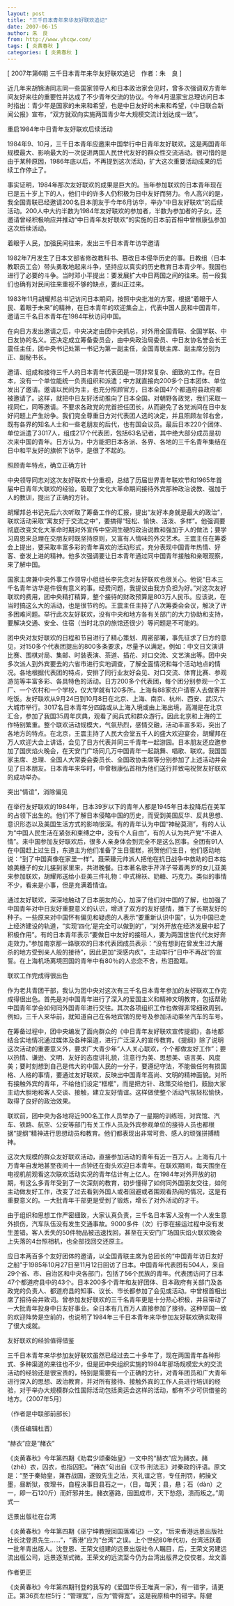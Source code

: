 ```yaml
---
layout: post
title: "三千日本青年来华友好联欢追记"
date: 2007-06-15
author: 朱　良
from: http://www.yhcqw.com/
tags: [ 炎黄春秋 ]
categories: [ 炎黄春秋 ]
---
```



[ 2007年第6期 三千日本青年来华友好联欢追记　作者：朱　良 ]


近几年来胡锦涛同志同一些国家领导人和日本政治家会见时，曾多次强调双方青年间友好来往的重要性并达成了不少青年交流的协议。今年4月温家宝总理访问日本时指出：青少年是国家的未来和希望，也是中日友好的未来和希望，《中日联合新闻公报》宣布，“双方就双向实施两国青少年大规模交流计划达成一致”。

重启1984年中日青年友好联欢后续活动


1984年9、10月，三千日本青年应邀来中国举行中日青年友好联欢。这是两国青年规模最大、影响最大的一次促进两国人民世代友好的群众性交流活动。很可惜的是由于某种原因，1986年底以后，不再提到这次活动，扩大这次重要活动成果的后续工作停止了。


事实证明，1984年那次友好联欢的成果是巨大的。当年参加联欢的日本青年现在已是五十岁上下的人，他们中的许多人仍积极为日中友好而努力。令人高兴的是，我全国青联已经邀请200名日本朋友于今年6月访华，举办“中日友好联欢”的后续活动。200人中大约半数为1984年友好联欢的参加者，半数为参加者的子女。还邀请曾经积极响应并推动“中日青年友好联欢”的实施的日本前首相中曾根康弘参加这次后续活动。

着眼于人民，加强民间往来，发出三千日本青年访华邀请


1982年7月发生了日本文部省修改教科书、篡改日本侵华历史的事。日教组（日本教职员工会）带头勇敢地起来斗争，坚持应以真实的历史教育日本青少年。我国也进行了必要的斗争。当时邓小平提出：要发展扩大中日两国之间的往来。前一段我们也确有对民间往来重视不够的缺点，要纠正过来。


1983年11月胡耀邦总书记访问日本期间，按照中央批准的方案，根据“着眼于人民、着眼于未来”的精神，在日本青年的欢迎集会上，代表中国人民和中国青年，邀请三千名日本青年在1984年秋访问中国。


在向日方发出邀请之后，中央决定由团中央抓总，对外用全国青联、全国学联、中日友协的名义。还决定成立筹备委员会，由中央政治局委员、中日友协名誉会长王震任主任，团中央书记处第一书记为第一副主任，全国青联主席、副主席分别为正、副秘书长。


邀请、组成和接待三千人的日本青年代表团是一项非常复杂、细致的工作。在日本，没有一个单位能统一负责组织和派遣；中方就直接向200多个日本团体、单位发出了邀请。邀请以民间为主，也充分照顾官方，日本全国47个都道府县政府都被邀请了。这样，就把中日友好活动推向了日本全国。对朝野各政党，我们采取一视同仁，同等邀请。不要求各政党的党首担任团长，从而避免了各党派间在日中友好问题上产生纷争。我们完全尊重日方对代表团人选的决定，并且照顾左邻右舍，既有各界的知名人士和一些老朋友的后代，也有国会议员。最后日本220个团体、单位派遣了3017人，组成217个代表团，包括63名记者，其中绝大部分成员是初次来中国的青年。日方认为，中方能把日本各派、各界、各地的三千名青年集结在日中和平友好的旗帜下访华，是很了不起的。

照顾青年特点，确立正确方针


中央领导同志对这次友好联欢十分重视，总结了历届世界青年联欢节和1965年首届中日青年大联欢的经验，吸取了文化大革命期间接待外宾那种政治说教、强加于人的教训，提出了正确的方针。


胡耀邦总书记先后六次听取了筹备工作的汇报，提出“友好本身就是最大的政治”，联欢活动采取“寓友好于交流之中”，要搞得“轻松、愉快、活泼、多样”。他强调要彻底改变文化大革命时期对外宣传中空洞生硬的政治说教和强加于人的做法；要学习周恩来总理在交朋友时既坚持原则，又富有人情味的外交艺术。王震主任在筹委会上提出，要采取丰富多彩的青年喜欢的活动形式，充分表现中国青年热情、好客、奋发上进的精神。他多次强调要让日本青年通过同中国青年接触和亲眼观察，来了解中国。


国家主席兼中央外事工作领导小组组长李先念对友好联欢也很关心。他说“日本三千名青年访华是件很有意义的事。经费问题，我提议由我方负担为好。”对这次友好联欢的费用，团中央精打精算，整个接待的财政预算是803万人民币。应该说，在当时搞这么大的活动，也是很节约的。王震主任主持了八次筹委会会议，解决了许多困难问题。举行此次友好联欢，没有中央和地方各有关部门的大力协助和支持，要解决交通、安全、住宿（当时北京的旅馆还很少）等问题是不可能的。


团中央对友好联欢的日程和节目进行了精心策划、周密部署，事先征求了日方的意见，对150多个代表团提出的800多条要求，尽量予以满足。例如：中文日文演讲比赛、围棋对局、集邮、时装表演、茶道、插花、对口交流、文艺演出等。团中央多次派人到外宾要去的六省市进行实地调查，了解全面情况和每个活动地点的情况。各地根据代表团的特点，安排了同行业友好会见、对口交流、体育比赛、参观游览等丰富多彩、各具特色的活动。日方200多个代表团，每个团分别参观一个工厂、一个农村和一个学校，仅大学就有120多所。上海有88家农户请客人去做客并吃饭。友好联欢从9月24日到10月8日在北京、上海、南京、杭州、西安、武汉六大城市举行。3017名日本青年分四路或从上海入境或由上海出境，高潮是在北京汇合，参加了我国35周年庆典，观看了阅兵式和群众游行。因此北京和上海的工作特别繁重。整个联欢活动规模大，气氛热烈，感情交融，活动丰富多彩，突出了各地方的特点。在北京，王震主持了人民大会堂五千人的盛大欢迎宴会，胡耀邦在万人欢迎大会上讲话，会见了日方代表并同三千青年一起游园。日本朋友还应邀参加了国庆焰火晚会，在天安门广场同几万中国青年一起跳舞、唱歌、联欢。我国国家主席、总理、全国人大常委会委员长、全国政协主席等分别参加了上述活动并会见了日本朋友。日本青年来华时，中曾根康弘首相为他们送行并致电祝贺友好联欢的成功举办。

突出“情谊”，消除偏见


在举行友好联欢的1984年，日本39岁以下的青年人都是1945年日本投降后在美军的占领下出生的。他们不了解日本侵略中国的历史，而受到美国反华、反共思想、意识形态以及美国生活方式的影响很深。有的青年认为中国“神秘莫测”，有的人认为“中国人民生活在紧张和束缚之中，没有个人自由”，有的人认为共产党“不讲人情”。来中国参加友好联欢后，很多人亲身体会到完全不是这么回事。全团有91人在中国赶上过生日，东道主为他们准备了生日蛋糕，祝贺他们生日，他们感动地说：“到了中国真像在家里一样”。聂荣臻元帅派人把他在抗日战争中救助的日本姑娘美穗子的女儿接到家里来，共进晚餐。日本著名歌手芹洋子带着两岁的女儿亚美来参加联欢，胡耀邦送给小亚美三件礼物：中式棉袄、奶糖、巧克力。类似的事情不少，看来是小事，但是充满着情谊。


通过友好联欢，深深地触动了日本朋友的心，加深了他们对中国的了解，也加强了中国青年对中日友好重要意义的认识，增进了双方的友好感情，播下了长期友好的种子。一些原来对中国怀有偏见和疑虑的人表示“要重新认识中国”，认为中国已走上经济建设的轨道，“实现‘四化’是完全可以做到的”，“对外开放在经济发展中起了积极作用”。有的日本青年表示“要做日中友好的接班人，要为两国世世代代友好奔走效力。”参加南京那一路联欢的日本代表团成员表示：“没有想到在曾发生过大屠杀的地方受到亲人般的接待”，因此更加“深感内疚”，主动举行“日中不再战”的宣誓。在上海机场离境回国的青年中有80％的人恋恋不舍，热泪盈眶。

联欢工作完成得很出色


作为老共青团干部，我认为团中央对这次有三千名日本青年参加的友好联欢工作完成得很出色。首先是对中国青年进行了深入的爱国主义和精神文明教育，包括帮助中国青年学会如何同外国青年进行交往。其次各项组织工作也做得非常细致周到。例如，三千人来华前，就知道自己在各地宾馆的房号及参加活动乘坐汽车的车号。


在筹备过程中，团中央编发了面向群众的《中日青年友好联欢宣传提纲》，各地都结合实地情况通过媒体及各种渠道，进行广泛深入的宣传教育。《提纲》除了说明这次活动的重要意义外，要求广大青少年“人人关心联欢，个个都做友好工作”；要以热情、谦逊、文明、友好的态度讲礼貌，注意行为美、思想美、语言美、风度美；要时刻想到自己是伟大的中国人民的一分子，要遵纪守法，不能做任何有损国格、人格的事情，要通过友好联欢，反映出中国青年高尚、文明的精神面貌。对所有接触外宾的青年，不给他们设定“框框”，而是把方针、政策交给他们，鼓励大家主动大胆地和客人交谈、接触，建立友好情谊。这样做使整个活动气氛轻松愉快，取得了良好的政治效果。


联欢前，团中央为各地将近900名工作人员举办了一星期的训练班，对宾馆、汽车、铁路、航空、公安等部门有关工作人员及外宾参观单位的接待人员也都根据“提纲”精神进行思想动员和教育。他们都表现出非常可贵、感人的顽强拼搏精神。


这次大规模的群众友好联欢活动，直接参加活动的青年有近一百万人。上海有几十万青年自发地甚至夜间十一点钟还在街头欢迎日本青年。在联欢期间，每天围坐在电视机前观看这次联欢活动实况的青年估计有上亿人。在1984年对外开放的初期，有这么多青年受到了一次深刻的教育，初步懂得了如何同外国朋友交往，如何主动做友好工作，改变了过去看到外国人或者回避或者围观看热闹的情况，这是有重要意义的。一大批青年干部更是受到了锻炼，增长了对外活动的才干。


由于组织和思想工作严密细致，大家认真负责，三千名日本客人没有一个人发生意外损伤，汽车队伍没有发生交通事故。9000多件（次）行李在接运过程中没有发生差错。客人丢失的50件物品被迅速找回，甚至在天安门广场国庆焰火联欢晚会上失落的4台照相机，也全部找回交还原主。


应日本两百多个友好团体的邀请，以全国青联主席为总团长的“中国青年访日友好之船”于1985年10月27日至11月12日回访了日本。中国青年代表团有504人，来自29个省、市、自治区和中央各部门，包括了56个民族的青年。代表团访问了日本47个都道府县中的43个。日本200多个青年和友好团体、日本政府有关部门及各政党的负责人、都道府县的知事、议长、市长都参加了会见或活动。中曾根首相出席了招待会并致词。曾参加友好联欢的三千名青年更是十分热心积极，并且带动了一大批青年投身中日友好事业。全日本有几百万人直接参加了接待。这种举国一致的欢迎阵势是空前的，也说明了1984年三千日本青年来华参加友好联欢确实取得了很大成就。

友好联欢的经验值得借鉴


三千日本青年来华参加友好联欢虽然已经过去二十多年了，现在两国青年各种形式、多种渠道的来往也不少，但是团中央组织实施的1984年那场规模宏大的交流活动的经验还是很宝贵的，特别是需要有一个正确的方针，对青年团员和广大青年进行深入的思想、政治教育，并对所有接待、接触外宾的工作人员进行培训的经验，对于举办大规模群众性国际活动包括奥运会这样的活动，都有不少可供借鉴的地方。（2007年5月）

（作者是中联部前部长）

（责任编辑杜晋）

“赫衣”应是“赭衣”


《炎黄春秋》今年第四期《劝君少颂秦始皇》一文中的“赫衣”应为赭衣。赭（zhě）衣，囚衣，也指囚犯。“赭衣”句出自《汉书·刑法志》对秦政的评语。原文是：“至于秦始皇，兼吞战国，遂毁先生之法，灭礼谊之官，专任刑罚，躬操文墨，昼断狱，夜理书，自程决事日县石之一，（日，每天；县，悬；石（dàn）之一，即一石120斤）而奸邪并生。赭衣塞路，囹圄成市，天下愁怨，溃而叛之。”周式一

远景出版社在台湾


《炎黄春秋》今年第四期《巫宁坤教授回国落难记》一文，“后来香港远景出版社社长沈登恩先生……”，“香港”应为“台湾”之误。上个世纪80年代初，台湾活跃着一批年青出版人。沈登恩、王荣文组建的远景出版社令人瞩目，后，王荣文另建远流出版公司，远景逐渐式微。王荣文的远流至今仍为台湾出版界之佼佼者。龙文善

作者更正

《炎黄春秋》今年第四期刊登的我写的《爱国华侨王唯真一家》，有一错字，请更正。第36页左栏5行：“管理宽”，应为“管得宽”。这是我原稿中的错字。陈健


